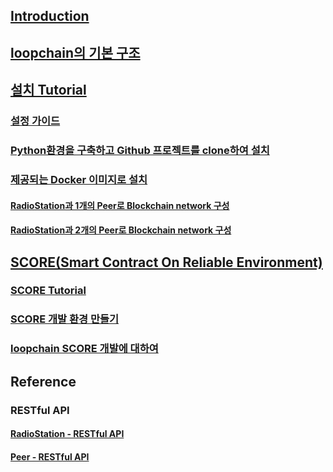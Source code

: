 ## [Introduction](./Introduction.md)


## [loopchain의 기본 구조](./structure.md)


## [설치 Tutorial](./Tutorial.md)
### [설정 가이드](./Configuration.md)
### [Python환경을 구축하고 Github 프로젝트를 clone하여 설치](./Tutorial_Python_env.md)
### [제공되는 Docker 이미지로 설치](./Tutorial_Docker.md)
#### [RadioStation과 1개의 Peer로 Blockchain network 구성](./Tutorial_1R1P.md)
#### [RadioStation과 2개의 Peer로 Blockchain network 구성](./Tutorial_1R2P.md)


## [SCORE(Smart Contract On Reliable Environment)](./SCORE.MD)
### [SCORE Tutorial](./SCORE_ENV.md)
### [SCORE 개발 환경 만들기](./SCORE_local_DEV_env.md)
### [loopchain SCORE 개발에 대하여](./SCORE_DEV_about.md)


## Reference

### RESTful API
#### [RadioStation - RESTful API](./Radiostation-RESTful_API.md)
#### [Peer - RESTful API](./Peer-RESTful_API.md)
